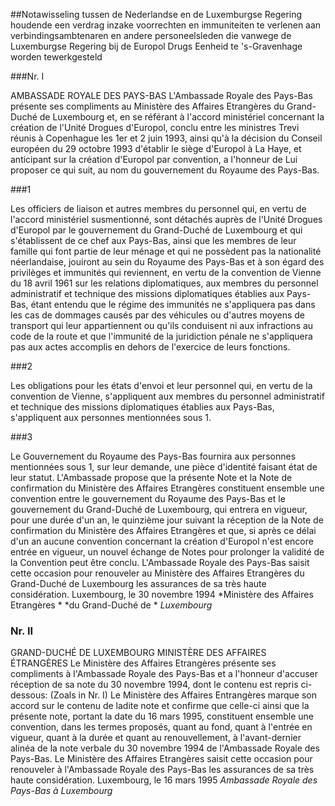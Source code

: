 <meta http-equiv='Content-Type' content='text/html; charset=utf-8' />

##Notawisseling tussen de Nederlandse en de Luxemburgse Regering houdende een verdrag inzake voorrechten en immuniteiten te verlenen aan verbindingsambtenaren en andere personeelsleden die vanwege de Luxemburgse Regering bij de Europol Drugs Eenheid te 's-Gravenhage worden tewerkgesteld

###Nr. I 

AMBASSADE ROYALE DES PAYS-BAS L'Ambassade Royale des Pays-Bas présente ses compliments au Ministère des Affaires Etrangères du Grand-Duché de Luxembourg et, en se référant à l'accord ministériel concernant la création de l'Unité Drogues d'Europol, conclu entre les ministres Trevi réunis à Copenhague les 1er et 2 juin 1993, ainsi qu'à la décision du Conseil européen du 29 octobre 1993 d'établir le siège d'Europol à La Haye, et anticipant sur la création d'Europol par convention, a l'honneur de Lui proposer ce qui suit, au nom du gouvernement du Royaume des Pays-Bas.

###1 

Les officiers de liaison et autres membres du personnel qui, en vertu de l'accord ministériel susmentionné, sont détachés auprès de l'Unité Drogues d'Europol par le gouvernement du Grand-Duché de Luxembourg et qui s'établissent de ce chef aux Pays-Bas, ainsi que les membres de leur famille qui font partie de leur ménage et qui ne possèdent pas la nationalité néerlandaise, jouiront au sein du Royaume des Pays-Bas et à son égard des privilèges et immunités qui reviennent, en vertu de la convention de Vienne du 18 avril 1961 sur les relations diplomatiques, aux membres du personnel administratif et technique des missions diplomatiques établies aux Pays-Bas, étant entendu que le régime des immunités ne s'appliquera pas dans les cas de dommages causés par des véhicules ou d'autres moyens de transport qui leur appartiennent ou qu'ils conduisent ni aux infractions au code de la route et que l'immunité de la juridiction pénale ne s'appliquera pas aux actes accomplis en dehors de l'exercice de leurs fonctions.

###2 

Les obligations pour les états d'envoi et leur personnel qui, en vertu de la convention de Vienne, s'appliquent aux membres du personnel administratif et technique des missions diplomatiques établies aux Pays-Bas, s'appliquent aux personnes mentionnées sous 1.

###3 

Le Gouvernement du Royaume des Pays-Bas fournira aux personnes mentionnées sous 1, sur leur demande, une pièce d'identité faisant état de leur statut.
L'Ambassade propose que la présente Note et la Note de confirmation du Ministère des Affaires Etrangères constituent ensemble une convention entre le gouvernement du Royaume des Pays-Bas et le gouvernement du Grand-Duché de Luxembourg, qui entrera en vigueur, pour une durée d'un an, le quinzième jour suivant la réception de la Note de confirmation du Ministère des Affaires Etrangères et que, si après ce délai d'un an aucune convention concernant la création d'Europol n'est encore entrée en vigueur, un nouvel échange de Notes pour prolonger la validité de la Convention peut être conclu. L'Ambassade Royale des Pays-Bas saisit cette occasion pour renouveler au Ministère des Affaires Etrangères du Grand-Duché de Luxembourg les assurances de sa très haute considération. Luxembourg, le 30 novembre 1994   *Ministère des Affaires Etrangères *   *du Grand-Duché de *   *Luxembourg* 

### Nr. II  

GRAND-DUCHÉ DE LUXEMBOURG MINISTÈRE DES AFFAIRES ÉTRANGÈRES  Le Ministère des Affaires Etrangères présente ses compliments à l'Ambassade Royale des Pays-Bas et a l'honneur d'accuser réception de sa note du 30 novembre 1994, dont le contenu est repris ci-dessous: (Zoals in Nr. I) Le Ministère des Affaires Entrangères marque son accord sur le contenu de ladite note et confirme que celle-ci ainsi que la présente note, portant la date du 16 mars 1995, constituent ensemble une convention, dans les termes proposés, quant au fond, quant à l'entrée en vigueur, quant à la durée et quant au renouvellement, à l'avant-dernier alinéa de la note verbale du 30 novembre 1994 de l'Ambassade Royale des Pays-Bas. Le Ministère des Affaires Etrangères saisit cette occasion pour renouveler à l'Ambassade Royale des Pays-Bas les assurances de sa très haute considération. Luxembourg, le 16 mars 1995   *Ambassade Royale des Pays-Bas*   *à Luxembourg*    
